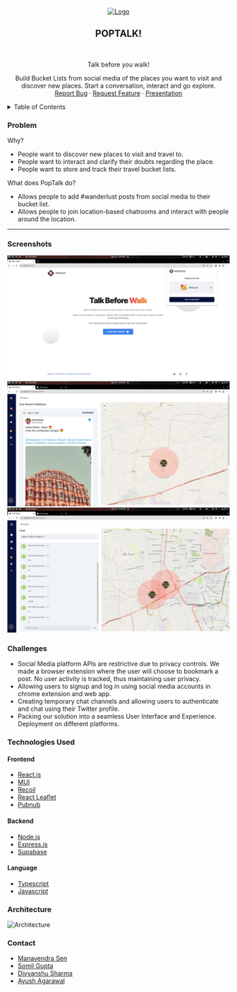 <div id="top"></div>

<br />
<div align="center">
  <a href="https://github.com/manavendrasen/poptalk">
    <img src="https://user-images.githubusercontent.com/44477212/162623423-5472eef0-2741-4f70-9465-d9e206c314c2.png" alt="Logo" width="100" height="100">
  </a>

  <h2 align="center">POPTALK!</h2>
  <br/>
  <p align="center">Talk before you walk!</p>

  <p align="center">
    Build Bucket Lists from social media of the places you want to visit and discover new places. Start a conversation, interact and go explore.
    <br />
    <a href="https://github.com/manavendrasen/poptalk/issues">Report Bug</a>
    ·
    <a href="https://github.com/manavendrasen/poptalk/issues">Request Feature</a>
    ·
    <a href="https://www.canva.com/design/DAE9efgRm10/j0KedxJ8faVXq4KVk2wT-Q/view">Presentation</a>
  </p>
</div>

<details>
  <summary>Table of Contents</summary>
  <ol>
    <li>
      <a href="#problem">Problem</a>
    </li>
    <li><a  href="#challenges">Challenges</a></li>
    <li><a href="#technologies-used">Technologies Used</a></li>
    <li><a href="#architecture">Architecture</a></li>
    <li><a href="#contact">Contact</a></li>
  </ol>
</details>

### Problem 

Why?

- People want to discover new places to visit and travel to.
- People want to interact and clarify their doubts regarding the place.
- People want to store and track their travel bucket lists.

What does PopTalk do?

 - Allows people to add #wanderlust posts from social media to their bucket list.
 - Allows people to join location-based chatrooms and interact with people around the location.
  
<hr/>

### Screenshots 

![Home Page](screenshots/ss2.jpeg)
![Map Page](screenshots/ss3.jpeg)
![Post Chat](screenshots/ss1.jpeg)


### Challenges 

   - Social Media platform APIs are restrictive due to privacy controls. We made a browser extension where the user will choose to bookmark a post. No user activity is tracked, thus maintaining user privacy.
   - Allowing users to signup and log in using social media accounts in chrome extension and web app.
   - Creating temporary chat channels and allowing users to authenticate and chat using their Twitter profile.
   - Packing our solution into a seamless User Interface and Experience. Deployment on different platforms.

### Technologies Used


#### Frontend

- [React.js](https://reactjs.org/)
- [MUI](https://mui.com/)
- [Recoil](https://recoiljs.org/)
- [React Leaflet](https://react-leaflet.js.org/)
- [Pubnub](https://www.pubnub.com/)

#### Backend

- [Node.js](https://nodejs.org/en/)
- [Express.js](https://expressjs.com/)
- [Supabase](https://supabase.com/)
  
#### Language
- [Typescript](https://www.typescriptlang.org/)
- [Javascript](https://developer.mozilla.org/en-US/docs/Web/JavaScript)
  <br/>

### Architecture
![Architecture](https://user-images.githubusercontent.com/32746859/162618911-91f65ded-0262-42d2-82a1-7c53a0bafa2a.png)

### Contact

- [Manavendra Sen](https://www.linkedin.com/in/manavendrasen/)
- [Somil Gupta](https://www.linkedin.com/in/somil-gupta-142973195/)
- [Divyanshu Sharma](https://www.linkedin.com/in/d1vshar/)
- [Ayush Agarawal](https://www.linkedin.com/in/ayush-agrawal-86143a190)


